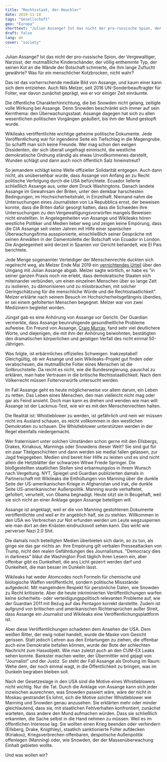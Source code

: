 ```yaml
---
title: "Rechtsstaat, der Heuchler"
date: 2019-11-18
tags: "Gesellschaft"
geo: "Europa"
shorttext: "Julian Assange? Ist das nicht der pro-russische Spion, der Vergewaltiger, Narzisst, der mutmaßliche Kinderschänder, der völlig enthemmte Typ, der seinen Kot an die Wände der Botschaft schmierte, die ihm lange Zuflucht gewährte?"
draft: false
lang: de
cover: "society"
---
```


Julian Assange? Ist das nicht der pro-russische Spion, der Vergewaltiger, Narzisst, der mutmaßliche Kinderschänder, der völlig enthemmte Typ, der seinen Kot an die Wände der Botschaft schmierte, die ihm lange Zuflucht gewährte?
Was für ein menschlicher Kotzbrocken, nicht wahr?

Das ist das vorherrschende mediale Bild von Assange, und kaum einer kann sich dem entziehen. Auch Nils Melzer, seit 2016 UN-Sonderbeauftragter für Folter, war davon zunächst geprägt, wie er vor einiger Zeit einräumte.

Die öffentliche Charakterhinrichtung, die bei Snowden nicht gelang, zeitigte volle Wirkung bei Assange. Denn Snowden beschränkt sich immer auf sein Kernthema: den Überwachungsstaat. Assange dagegen hat sich zu allen wesentlichen politischen Vorgängen geäußert, bis ihm der Mund gestopft wurde.

Wikileaks veröffentlichte wichtige geheime politische Dokumente. Jede Veröffentlichung war für irgendeine Seite ein Tiefschlag in die Magengrube.
So schafft man sich keine Freunde. Wer mag schon den ewigen Dissidenten, der sich überall ungefragt einmischt, die westliche demokratische Ordnung ständig als etwas Unvollkommenes darstellt, Wunden schlägt und dann auch noch öffentlich Salz hineinstreut?

So jemandem schlägt keine Welle offizieller Solidarität entgegen. Auch dann nicht, als unübersehbar wurde, dass Assange von Anfang an zu Recht politische Verfolgung durch die USA befürchtete. Ecuador lieferte schließlich Assange aus, unter dem Druck Washingtons. Danach landete Assange im Gewahrsam der Briten, unter den denkbar harschesten Bedingungen, im Hochsicherheitstrakt, in Einzelhaft. Niemand nahm die Untersuchungen eines Journalisten von La Repubblica ernst, der beweisen konnte, dass die Briten dafür gesorgt hatten, dass die Schweden ihre Untersuchungen zu den Vergewaltigungsvorwürfen mangels Beweisen nicht einstellten. In Angelegenheiten von Assange und Wikileaks hören westliche Politiker und Medien lieber weg und zeigen keine Empörung, dass die CIA Assange seit vielen Jahren mit Hilfe einer spanischen Überwachungsfirma ausspionierte, einschließlich seiner Gespräche mit seinen Anwälten in der Damentoilette der Botschaft von Ecuador in London. Die Angelegenheit wird derzeit in Spanien vor Gericht behandelt, wie El Pais berichtete.

Jede Menge sogenannter Verteidiger der Menschenrechte duckten sich regelrecht weg, als Melzer Ende Mai 2019 ein [vernichtendes Urteil](https://www.wsws.org/de/articles/2019/09/09/assa-s09.html "UN-Sonderberichterstatter Nils Melzer: An Julian Assange soll ein Exempel statuiert werden") über den Umgang mit Julian Assange abgab. Melzer sagte wörtlich, er habe es "in seiner ganzen Praxis noch nie erlebt, dass demokratische Staaten sich miteinander verbünden, um einen einzelnen Menschen über so lange Zeit zu isolieren, zu dämonisieren und zu missbrauchen, mit solcher Geringschätzung für die menschliche Würde und die Rechtsstaatlichkeit". Melzer erklärte nach seinem Besuch im Hochsicherheitsgefängnis überdies, er sei einem gefolterten Menschen begegnet. Melzer war von zwei Medizinern begleitet worden.


Jüngst gab es eine Anhörung von Assange vor Gericht. Der Guardian vermerkte, dass Assange beunruhigende gesundheitliche Probleme aufweise. Ein Freund von Assange, [Craig Murray](https://www.craigmurray.org.uk/archives/2019/10/assange-in-court/ "Assange in Court"), fand sehr viel deutlichere Worte, und diejenigen, die mit ihm der Anhörung beiwohnten, bestätigten den dramatischen körperlichen und geistigen Verfall des nicht einmal 50-Jährigen.

Was folgte, ist erbärmliches offizielles Schweigen. Inakzeptabel! Gleichgültig, ob wir Assange und sein Wikileaks-Projekt gut finden oder verabscheuen, die mutmaßliche Folter eines Menschen ist die Sollbruchstelle. Da reicht es nicht, wie die Bundesregierung, pauschal zu erklären, man habe Vertrauen in die britische Rechtsstaatlichkeit. Nach dem Völkerrecht müssen Foltervorwürfe untersucht werden.

Im Fall Assange geht es heute möglicherweise vor allem darum, ein Leben zu retten. Das Leben eines Menschen, den man vielleicht nicht mag oder gar als Feind ansieht. Doch man kann es drehen und wenden wie man will: Assange ist der Lackmus-Test, wie wir es mit den Menschenrechten halten.

Die Realität ist: Whistleblower zu werden, ist gefährlich und nein wir müssen nicht ins Ausland schauen, es reicht vollkommen in den westlichen Demokratien zu schauen. Die Whistleblower unterstützen werden in der Regel ebenfalls niedergemacht.

Wer fraternisiert unter solchen Umständen schon gerne mit den Ellsbergs, Drakes, Kiriakous, Mannings oder Snowdens dieser Welt? Sie sind gut für ein paar Titelgeschichten und dann werden sie medial fallen gelassen, zur Jagd freigegeben. Medien sind bereit hier Hilfe zu leisten und es sind nicht allein die Hetzblätter der schwarzen Witwe Friede Springer. Die bloßgestellten staatlichen Stellen sind erbarmungslos in ihrem Wunsch nach Vergeltung.
NYT, Spiegel und Guardian publizierten damals in Partnerschaft mit Wikileaks die Enthüllungen von Manning über die dunkle Seite der US-amerikanischen Kriege in Afghanistan und Irak, die dunkle Seite US-amerikanischer Außenpolitik. Manning wurde verhaftetet, gefoltert, verurteilt, von Obama begnadigt. Heute sitzt sie in Beugehaft, weil sie sich nicht an einer Anklage gegen Assange beteiligen will.

Assange ist angeklagt, weil er die von Manning gestohlenen Dokumente veröffentlichte und weil er ihr angeblich half, sie zu stehlen. Willkommen in den USA wo Verbrechen zur Not erfunden werden um Leute wegzusperren wie man dort an den Knästen eindrucksvoll sehen kann. Das wirkt wie perverser Nazi 2.0 Shit. 

Die damals noch beteiligten Medien überbieten sich darin, so zu tun, als ginge sie das gar nichts an. Ihre Empörung gilt verbalen Presseattacken von Trump, nicht den realen Gefährdungen des Journalismus. "Democracy dies in darkness" bläut die Washington Post täglich ihren Lesern ein, aber offenbar gibt es Dunkelheit, die ans Licht gezerrt werden darf und Dunkelheit, die man besser im Dunkeln lässt.

Wikileaks hat weder Atomcodes noch Formeln für chemische und biologische Waffen veröffentlicht, sondern politische Missstände aufgedeckt. Mit mangelndem Respekt für persönliche Daten, wie Snowden zu Recht kritisierte. Aber die heute inkriminierten Veröffentlichungen warfen keine sicherheits- oder verteidigungspolitisch relevanten Probleme auf, wie der Guardian 2011 mit Bezug auf das Pentagon korrekt darstellte. Zudem ist aufgrund von britischen und amerikanischen Richtersprüchen außer Streit, dass Assange ein Journalist und Wikileaks eine Veröffentlichungsplattform ist.

Aber diese Veröffentlichungen schadeten dem Ansehen der USA. Dem weißen Ritter, der ewig nobel handelt, wurde die Maske vom Gesicht gerissen. Statt jedoch Lehren aus den Entartungen zu ziehen, die offenbar auch eine Demokratie befallen können, wurde der Bote der schlechten Nachricht zum Hassobjekt. Wie man zuletzt auch an den CUM-EX Leaks sehen konnte. Bankster machen weiter, der Übermittler wird gejagt von "Journalist" und der Justiz. So steht der Fall Assange als Drohung im Raum: Wehe dem, der noch einmal wagt, in die Öffentlichkeit zu bringen, was im Dunkeln begraben bleiben soll.

Nach der Gesetzeslage in den USA sind die Motive eines Whistleblowers nicht wichtig. Nur die Tat. Durch die Anklage von Assange kann sich jeder inzwischen ausrechnen, was Snowden passiert wäre, wäre der nicht in Moskau gestrandet
Es lohnt, sich die Motive solcher Whistleblower wie Manning und Snowden genau anzusehen. Sie erklärten mehr oder minder gleichlautend, dass sie, mit staatlichen Fehlverhalten konfrontiert, zunächst warteten, dass andere den Mund aufmachen würden. Dass sie schließlich erkannten, die Sache selbst in die Hand nehmen zu müssen. Weil es im öffentlichen Interesse lag: Sie wollten einen Krieg beenden oder verhindern (Ellsberg, Drake, Knigthley), staatlich sanktionierte Folter aufdecken (Kiriakou), Kriegsverbrechen offenbaren, despotische Außenpolitik offenlegen (Manning) oder, wie Snowden, der der Massenüberwachung Einhalt gebieten wollte.

Und was wollen wir?

